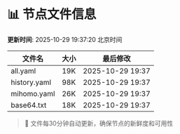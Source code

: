 # 📊 节点文件信息

**更新时间**: 2025-10-29 19:37:20 北京时间

| 文件名 | 大小 | 最后修改 |
|--------|------|----------|
| all.yaml | 19K | 2025-10-29 19:37 |
| history.yaml | 98K | 2025-10-29 19:37 |
| mihomo.yaml | 26K | 2025-10-29 19:37 |
| base64.txt | 18K | 2025-10-29 19:37 |

> 🔄 文件每30分钟自动更新，确保节点的新鲜度和可用性
